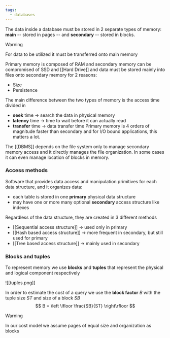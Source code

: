 ```yaml
---
tags:
  - databases
---
```

The data inside a database must be stored in 2 separate types of memory: **main** -- stored in pages -- and **secondary** -- stored in blocks.

>[!warning]
>For data to be utilized it must be transferred onto main memory

Primary memory is composed of RAM and secondary memory can be compromised of SSD and [[Hard Drive]] and data must be stored mainly into files onto secondary memory for 2 reasons:
- Size
- Persistence

The main difference between the two types of memory is the access time divided in
- **seek** time $\to$ search the data in physical memory
- **latency** time $\to$ time to wait before it can actually read
- **transfer** time $\to$ data transfer time
Primary memory is 4 orders of magnitude faster than secondary and for I/O bound applications, this matters a lot.

The [[DBMS]] depends on the file system only to manage secondary memory access and it directly manages the file organization. In some  cases it can even manage location of blocks in memory.
### Access methods

Software that provides data access and manipulation primitives for each data structure, and it organizes data:
- each table is stored in one **primary** physical data structure
- may have one or more many optional **secondary** access structure like indexes

Regardless of the data structure, they are created in 3 different methods
- [[Sequential access structure]]  $\to$ used only in primary
- [[Hash based access structure]] $\to$ more frequent in secondary, but still used for primary
- [[Tree based access structure]] $\to$ mainly used in secondary
### Blocks and tuples

To represent memory we use **blocks** and **tuples** that represent the physical and logical component respectively

![[tuples.png]]

In order to estimate the cost of a query we use the **block factor** $B$ with the tuple size $ST$ and size of a block $SB$
$$
B = \left \lfloor \frac{SB}{ST} \right\rfloor
$$
>[!warning]
>In our cost model we assume pages of equal size and organization as blocks